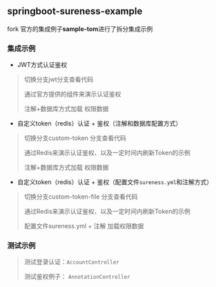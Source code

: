 ## springboot-sureness-example



fork 官方的集成例子**sample-tom**进行了拆分集成示例

### 集成示例

* JWT方式认证鉴权
> 切换分支jwt分支查看代码
>
> 通过官方提供的组件来演示认证鉴权
>
> 注解+数据库方式加载 权限数据



* 自定义token（redis）认证 + 鉴权（注解和数据库配置方式）
> 切换分支custom-token 分支查看代码
>
> 通过Redis来演示认证鉴权、以及一定时间内刷新Token的示例
>
> 注解+数据库方式加载 权限数据

* 自定义token（redis）认证 + 鉴权（配置文件`sureness.yml`和注解方式）
> 切换分支custom-token-file 分支查看代码
>
> 通过Redis来演示认证鉴权、以及一定时间内刷新Token的示例
>
>  配置文件sureness.yml + 注解 加载权限数据


### 测试示例
> 测试登录认证：`AccountController`
>
> 测试鉴权例子： `AnnotationController`
 